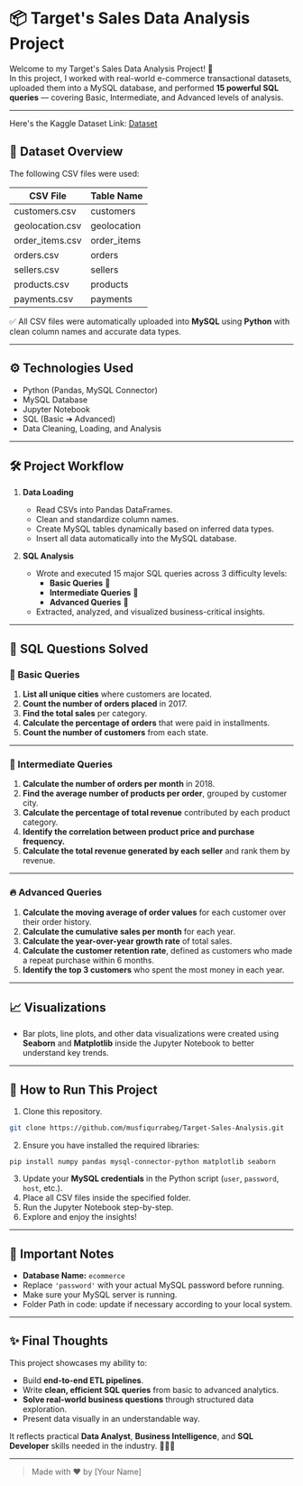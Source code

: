 # 📦 Target's Sales Data Analysis Project

Welcome to my Target's Sales Data Analysis Project! 🚀  
In this project, I worked with real-world e-commerce transactional datasets, uploaded them into a MySQL database, and performed **15 powerful SQL queries** — covering Basic, Intermediate, and Advanced levels of analysis.

---

Here's the Kaggle Dataset Link: [Dataset](https://www.kaggle.com/datasets/devarajv88/target-dataset?select=products.csv)

## 📂 Dataset Overview
The following CSV files were used:

| CSV File        | Table Name   |
|-----------------|--------------|
| customers.csv   | customers    |
| geolocation.csv | geolocation  |
| order_items.csv | order_items  |
| orders.csv      | orders       |
| sellers.csv     | sellers      |
| products.csv    | products     |
| payments.csv    | payments     |

✅ All CSV files were automatically uploaded into **MySQL** using **Python** with clean column names and accurate data types.

---

## ⚙️ Technologies Used
- Python (Pandas, MySQL Connector)
- MySQL Database
- Jupyter Notebook
- SQL (Basic ➔ Advanced)
- Data Cleaning, Loading, and Analysis

---

## 🛠️ Project Workflow
1. **Data Loading**
   - Read CSVs into Pandas DataFrames.
   - Clean and standardize column names.
   - Create MySQL tables dynamically based on inferred data types.
   - Insert all data automatically into the MySQL database.

2. **SQL Analysis**
   - Wrote and executed 15 major SQL queries across 3 difficulty levels:
     - **Basic Queries** 📘
     - **Intermediate Queries** 📗
     - **Advanced Queries** 📕
   - Extracted, analyzed, and visualized business-critical insights.

---

## 📝 SQL Questions Solved

### 🔹 Basic Queries
1. **List all unique cities** where customers are located.
2. **Count the number of orders placed** in 2017.
3. **Find the total sales** per category.
4. **Calculate the percentage of orders** that were paid in installments.
5. **Count the number of customers** from each state.

---

### 🔸 Intermediate Queries
1. **Calculate the number of orders per month** in 2018.
2. **Find the average number of products per order**, grouped by customer city.
3. **Calculate the percentage of total revenue** contributed by each product category.
4. **Identify the correlation between product price and purchase frequency.**
5. **Calculate the total revenue generated by each seller** and rank them by revenue.

---

### 🔥 Advanced Queries
1. **Calculate the moving average of order values** for each customer over their order history.
2. **Calculate the cumulative sales per month** for each year.
3. **Calculate the year-over-year growth rate** of total sales.
4. **Calculate the customer retention rate**, defined as customers who made a repeat purchase within 6 months.
5. **Identify the top 3 customers** who spent the most money in each year.

---

## 📈 Visualizations
- Bar plots, line plots, and other data visualizations were created using **Seaborn** and **Matplotlib** inside the Jupyter Notebook to better understand key trends.

---

## 📁 How to Run This Project
1. Clone this repository.
```bash
git clone https://github.com/musfiqurrabeg/Target-Sales-Analysis.git
```
2. Ensure you have installed the required libraries:
```
pip install numpy pandas mysql-connector-python matplotlib seaborn
```
3. Update your **MySQL credentials** in the Python script (`user`, `password`, `host`, etc.).
4. Place all CSV files inside the specified folder.
5. Run the Jupyter Notebook step-by-step.
6. Explore and enjoy the insights!

---

## 📢 Important Notes
- **Database Name:** `ecommerce`
- Replace `'password'` with your actual MySQL password before running.
- Make sure your MySQL server is running.
- Folder Path in code: update if necessary according to your local system.

---

## ✨ Final Thoughts
This project showcases my ability to:
- Build **end-to-end ETL pipelines**.
- Write **clean, efficient SQL queries** from basic to advanced analytics.
- **Solve real-world business questions** through structured data exploration.
- Present data visually in an understandable way.

It reflects practical **Data Analyst**, **Business Intelligence**, and **SQL Developer** skills needed in the industry. 👨‍💻🚀

---

> Made with ❤️ by [Your Name]
